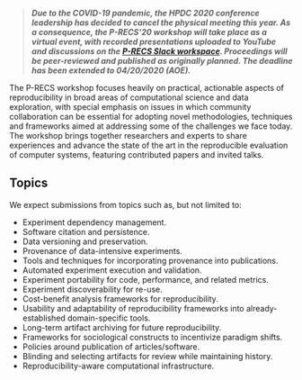 > _**Due to the COVID-19 pandemic, the HPDC 2020 conference leadership 
> has decided to cancel the physical meeting this year. As a 
> consequence, the P-RECS'20 workshop will take place as a virtual 
> event, with recorded presentations uploaded to YouTube and 
> discussions on the [P-RECS Slack  workspace](http://p-recs.slack.com/).
> Proceedings will be peer-reviewed and published as originally 
> planned. The deadline has been extended to 04/20/2020 (AOE).**_

The P-RECS workshop focuses heavily on practical, actionable aspects 
of reproducibility in broad areas of computational science and data 
exploration, with special emphasis on issues in which community 
collaboration can be essential for adopting novel methodologies, 
techniques and frameworks aimed at addressing some of the challenges 
we face today. The workshop brings together researchers and experts to 
share experiences and advance the state of the art in the reproducible 
evaluation of computer systems, featuring contributed papers and 
invited talks.

## Topics

We expect submissions from topics such as, but not limited to:

  * Experiment dependency management.
  * Software citation and persistence.
  * Data versioning and preservation.
  * Provenance of data-intensive experiments.
  * Tools and techniques for incorporating provenance into publications.
  * Automated experiment execution and validation.
  * Experiment portability for code, performance, and related metrics.
  * Experiment discoverability for re-use.
  * Cost-benefit analysis frameworks for reproducibility.
  * Usability and adaptability of reproducibility frameworks into already-established domain-specific tools.
  * Long-term artifact archiving for future reproducibility.
  * Frameworks for sociological constructs to incentivize paradigm shifts.
  * Policies around publication of articles/software.
  * Blinding and selecting artifacts for review while maintaining history.
  * Reproducibility-aware computational infrastructure.
